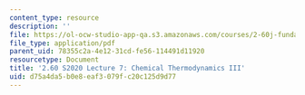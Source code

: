 ```yaml
---
content_type: resource
description: ''
file: https://ol-ocw-studio-app-qa.s3.amazonaws.com/courses/2-60j-fundamentals-of-advanced-energy-conversion-spring-2020/d75a4da5b0e8eaf3079fc20c125d9d77_MIT2_60s20_lec7.pdf
file_type: application/pdf
parent_uid: 78355c2a-4e12-31cd-fe56-114491d11920
resourcetype: Document
title: '2.60 S2020 Lecture 7: Chemical Thermodynamics III'
uid: d75a4da5-b0e8-eaf3-079f-c20c125d9d77
---
```

